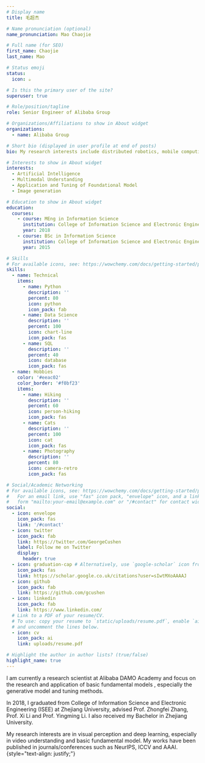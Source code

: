 ```yaml
---
# Display name
title: 毛超杰

# Name pronunciation (optional)
name_pronunciation: Mao Chaojie

# Full name (for SEO)
first_name: Chaojie
last_name: Mao

# Status emoji
status:
  icon: ☕️

# Is this the primary user of the site?
superuser: true

# Role/position/tagline
role: Senior Engineer of Alibaba Group

# Organizations/Affiliations to show in About widget
organizations:
  - name: Alibaba Group

# Short bio (displayed in user profile at end of posts)
bio: My research interests include distributed robotics, mobile computing and programmable matter.

# Interests to show in About widget
interests:
  - Artificial Intelligence
  - Multimodal Understanding
  - Application and Tuning of Foundational Model 
  - Image generation

# Education to show in About widget
education:
  courses:
    - course: MEng in Information Science 
      institution: College of Information Science and Electronic Engineering (ISEE) at Zhejiang University
      year: 2018
    - course: BSc in Information Science
      institution: College of Information Science and Electronic Engineering (ISEE) at Zhejiang University
      year: 2015

# Skills
# For available icons, see: https://wowchemy.com/docs/getting-started/page-builder/#icons
skills:
  - name: Technical
    items:
      - name: Python
        description: ''
        percent: 80
        icon: python
        icon_pack: fab
      - name: Data Science
        description: ''
        percent: 100
        icon: chart-line
        icon_pack: fas
      - name: SQL
        description: ''
        percent: 40
        icon: database
        icon_pack: fas
  - name: Hobbies
    color: '#eeac02'
    color_border: '#f0bf23'
    items:
      - name: Hiking
        description: ''
        percent: 60
        icon: person-hiking
        icon_pack: fas
      - name: Cats
        description: ''
        percent: 100
        icon: cat
        icon_pack: fas
      - name: Photography
        description: ''
        percent: 80
        icon: camera-retro
        icon_pack: fas

# Social/Academic Networking
# For available icons, see: https://wowchemy.com/docs/getting-started/page-builder/#icons
#   For an email link, use "fas" icon pack, "envelope" icon, and a link in the
#   form "mailto:your-email@example.com" or "/#contact" for contact widget.
social:
  - icon: envelope
    icon_pack: fas
    link: '/#contact'
  - icon: twitter
    icon_pack: fab
    link: https://twitter.com/GeorgeCushen
    label: Follow me on Twitter
    display:
      header: true
  - icon: graduation-cap # Alternatively, use `google-scholar` icon from `ai` icon pack
    icon_pack: fas
    link: https://scholar.google.co.uk/citations?user=sIwtMXoAAAAJ
  - icon: github
    icon_pack: fab
    link: https://github.com/gcushen
  - icon: linkedin
    icon_pack: fab
    link: https://www.linkedin.com/
  # Link to a PDF of your resume/CV.
  # To use: copy your resume to `static/uploads/resume.pdf`, enable `ai` icons in `params.yaml`,
  # and uncomment the lines below.
  - icon: cv
    icon_pack: ai
    link: uploads/resume.pdf

# Highlight the author in author lists? (true/false)
highlight_name: true
---
```

I am currently a research scientist at Alibaba DAMO Academy and focus on the research and application of basic fundamental models , especially the generative model and tuning methods.  

In 2018, I graduated from College of Information Science and Electronic Engineering (ISEE) at Zhejiang University, advised Prof. Zhongfei Zhang, Prof. Xi Li and Prof. Yingming Li. I also received my Bachelor in Zhejiang University.

My research interests are in visual perception and deep learning,  especially in video understanding and basic fundamental model. My works have been published in journals/conferences such as  NeurIPS, ICCV and AAAI.
{style="text-align: justify;"}
